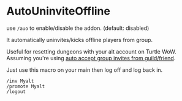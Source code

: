 # AutoUninviteOffline

use `/auo` to enable/disable the addon. (default: disabled)

It automatically uninvites/kicks offline players from group.

Useful for resetting dungeons with your alt account on Turtle WoW.
Assuming you're using [auto accept group invites from guild/friend](https://github.com/CosminPOP/_LazyPig).  

Just use this macro on your main then log off and log back in.

```
/inv Myalt
/promote Myalt
/logout
```
